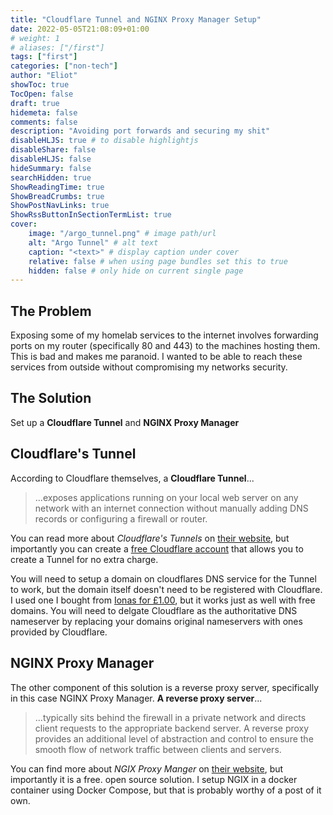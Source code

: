 ```yaml
---
title: "Cloudflare Tunnel and NGINX Proxy Manager Setup"
date: 2022-05-05T21:08:09+01:00
# weight: 1
# aliases: ["/first"]
tags: ["first"]
categories: ["non-tech"]
author: "Eliot"
showToc: true
TocOpen: false
draft: true
hidemeta: false
comments: false
description: "Avoiding port forwards and securing my shit"
disableHLJS: true # to disable highlightjs
disableShare: false
disableHLJS: false
hideSummary: false
searchHidden: true
ShowReadingTime: true
ShowBreadCrumbs: true
ShowPostNavLinks: true
ShowRssButtonInSectionTermList: true
cover:
    image: "/argo_tunnel.png" # image path/url
    alt: "Argo Tunnel" # alt text
    caption: "<text>" # display caption under cover
    relative: false # when using page bundles set this to true
    hidden: false # only hide on current single page
---
```

## The Problem
Exposing some of my homelab services to the internet involves forwarding ports on my router (specifically 80 and 443) to the machines hosting them.  This is bad and makes me paranoid.  I wanted to be able to reach these services from outside without compromising my networks security.

## The Solution
Set up a **Cloudflare Tunnel** and **NGINX Proxy Manager**

## Cloudflare's Tunnel
According to Cloudflare themselves, a **Cloudflare Tunnel**...

>  ...exposes applications running on your local web server on any network with an internet connection without manually adding DNS records or configuring a firewall or router.

You can read more about *Cloudflare's Tunnels* on [their website](https://www.cloudflare.com/en-gb/products/tunnel/), but importantly you can create a [free Cloudflare account](https://www.cloudflare.com/plans/free/) that allows you to create a Tunnel for no extra charge.

You will need to setup a domain on cloudflares DNS service for the Tunnel to work, but the domain itself doesn't need to be registered with Cloudflare.  I used one I bought from [Ionas for £1.00](https://www.ionos.co.uk/domains/domain-names), but it works just as well with free domains.  You will need to delgate Cloudflare as the authoritative DNS nameserver by replacing your domains original nameservers with ones provided by Cloudflare.

## NGINX Proxy Manager
The other component of this solution is a reverse proxy server, specifically in this case NGINX Proxy Manager.  **A reverse proxy server**...

> ...typically sits behind the firewall in a private network and directs client requests to the appropriate backend server. A reverse proxy provides an additional level of abstraction and control to ensure the smooth flow of network traffic between clients and servers.

You can find more about *NGIX Proxy Manger* on [their website](https://nginxproxymanager.com/), but importantly it is a free. open source solution. I setup NGIX in a docker container using Docker Compose, but that is probably worthy of a post of it own.





